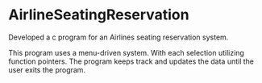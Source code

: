 # AirlineSeatingReservation

Developed a c program for an Airlines seating reservation system. 

This program uses a menu-driven system. With each selection utilizing function pointers. The program keeps track and updates the data until the user exits the program. 
